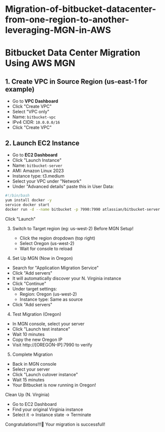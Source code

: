 # Migration-of-bitbucket-datacenter-from-one-region-to-another-leveraging-MGN-in-AWS
# Bitbucket Data Center Migration Using AWS MGN

## 1. Create VPC in Source Region (us-east-1 for example)
  - Go to **VPC Dashboard**
  - Click "Create VPC"
  - Select "VPC only"
  - Name: `bitbucket-vpc`
  - IPv4 CIDR: `10.0.0.0/16`
  - Click "Create VPC"

## 2. Launch EC2 Instance
  - Go to **EC2 Dashboard**
  - Click "Launch Instance"
  - Name: `bitbucket-server`
  - AMI: Amazon Linux 2023
  - Instance type: t3.medium
  - Select your VPC under "Network"
  - Under "Advanced details" paste this in User Data:
```bash
#!/bin/bash
yum install docker -y
service docker start
docker run -d --name bitbucket -p 7990:7990 atlassian/bitbucket-server
```
Click "Launch"

3. Switch to Target region (eg: us-west-2) Before MGN Setup!
   - Click the region dropdown (top right)
   - Select Oregon (us-west-2)
   - Wait for console to reload
     
4. Set Up MGN (Now in Oregon)
 - Search for "Application Migration Service"
 - Click "Add servers"
 - It will automatically discover your N. Virginia instance
 - Click "Continue"
 - Under target settings:
    - Region: Oregon (us-west-2)
    - Instance type: Same as source
 - Click "Add servers"

4. Test Migration (Oregon)
- In MGN console, select your server
- Click "Launch test instance"
- Wait 10 minutes
- Copy the new Oregon IP
- Visit http://[OREGON-IP]:7990 to verify

5. Complete Migration
- Back in MGN console
- Select your server
- Click "Launch cutover instance"
- Wait 15 minutes
- Your Bitbucket is now running in Oregon!


Clean Up (N. Virginia)
- Go to EC2 Dashboard
- Find your original Virginia instance
- Select it → Instance state → Terminate

Congratulations!!!🎊 Your migration is successfull!
